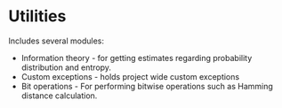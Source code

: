 # Utilities

Includes several modules:
 - Information theory - for getting estimates regarding probability distribution and entropy.
 - Custom exceptions - holds project wide custom exceptions
 - Bit operations - For performing bitwise operations such as Hamming distance calculation.